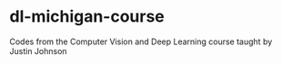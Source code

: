 # dl-michigan-course
Codes from the Computer Vision and Deep Learning course taught by Justin Johnson
